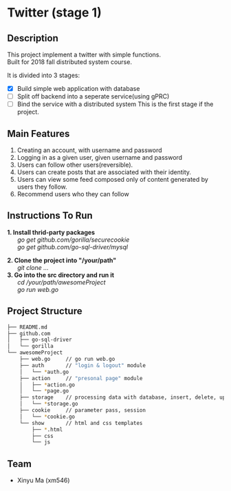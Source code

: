 # Twitter (stage 1)

## Description
This project implement a twitter with simple functions.  
Built for 2018 fall distributed system course.

It is divided into 3 stages:
- [x] Build simple web application with database
- [ ] Split off backend into a seperate service(using gPRC)
- [ ] Bind the service with a distributed system
This is the first stage if the project.

## Main Features
1. Creating an account, with username and password
2. Logging in as a given user, given username and password
3. Users can follow other users(reversible).
4. Users can create posts that are associated with their identity.
5. Users can view some feed composed only of content generated by users they follow.
6. Recommend users who they can follow

## Instructions To Run
**1. Install thrid-party packages**   
&nbsp;&nbsp;&nbsp;&nbsp;&nbsp;&nbsp;*go get github.com/gorilla/securecookie*  
&nbsp;&nbsp;&nbsp;&nbsp;&nbsp;&nbsp;*go get github.com/go-sql-driver/mysql*

**2. Clone the project into "/your/path"**  
&nbsp;&nbsp;&nbsp;&nbsp;&nbsp;&nbsp;*git clone ...*   
**3. Go into the src directory and run it**  
&nbsp;&nbsp;&nbsp;&nbsp;&nbsp;&nbsp;*cd /your/path/awesomeProject*  
&nbsp;&nbsp;&nbsp;&nbsp;&nbsp;&nbsp;*go run web.go*

## Project Structure
```bash
├── README.md
├── github.com
│   ├── go-sql-driver
│   └── gorilla 
└── awesomeProject
    ├── web.go     // go run web.go
    ├── auth       // "login & logout" module
    │   └── *auth.go
    ├── action     // "presonal page" module
    │   ├── *action.go
    │   └── *page.go
    ├── storage    // processing data with database, insert, delete, update
    │   └── *storage.go
    ├── cookie     // parameter pass, session
    │   └── *cookie.go
    └── show       // html and css templates
        ├── *.html
        ├── css
        └── js
```

## Team
- Xinyu Ma (xm546)
